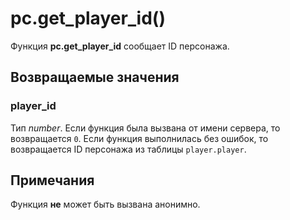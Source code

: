 # pc.get_player_id()
Функция **pc.get_player_id** сообщает ID персонажа.

## Возвращаемые значения
### player_id
Тип *number*. Если функция была вызвана от имени сервера, то возвращается `0`. Если функция выполнилась без ошибок, то возвращается ID персонажа из таблицы `player.player`.

## Примечания
Функция **не** может быть вызвана анонимно.
